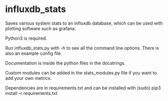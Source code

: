 # influxdb_stats

Saves various system stats to an influxdb database, which can be used with plotting software such as grafana.

Python3 is required.

Run influxdb_stats.py with -h to see all the command line options. There is also an example config file.

Documentation is inside the python files in the docstrings.

Custom modules can be added in the stats_modules.py file if you want to add your own metrics.

Dependencies are in requirements.txt and can be installed with (sudo) pip3 install -r requirements.txt
